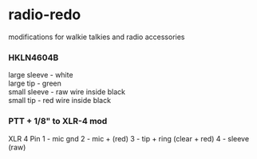 # radio-redo
modifications for walkie talkies and radio accessories 


### HKLN4604B  

large sleeve - white  
large tip - green  
small sleeve - raw wire inside black  
small tip - red wire inside black


### PTT + 1/8" to XLR-4 mod

XLR 4 Pin
1 - mic gnd
2 - mic + (red)
3 -  tip + ring (clear + red)
4 -  sleeve (raw)
